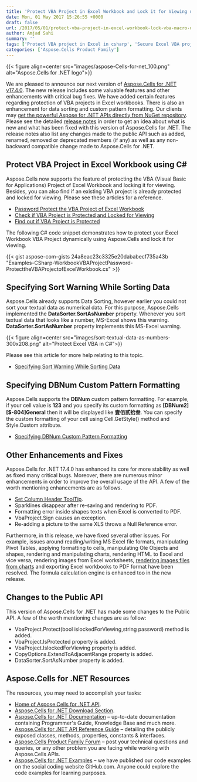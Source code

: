 ```yaml
---
title: 'Protect VBA Project in Excel Workbook and Lock it for Viewing using C# .NET'
date: Mon, 01 May 2017 15:26:55 +0000
draft: false
url: /2017/05/01/protect-vba-project-in-excel-workbook-lock-vba-macro-using-csharp-asp.net/
author: Amjad Sahi
summary: ''
tags: ['Protect VBA project in Excel in csharp', 'Secure Excel VBA project', 'password protect VBA code in Excel']
categories: ['Aspose.Cells Product Family']
---
```




{{< figure align=center src="images/aspose-Cells-for-net_100.png" alt="Aspose.Cells for .NET logo">}}


We are pleased to announce our next version of [Aspose.Cells for .NET v17.4.0][1]. The new release includes some valuable features and other enhancements with critical bug fixes. We have added certain features regarding protection of VBA projects in Excel workbooks. There is also an enhancement for data sorting and custom pattern formatting. Our clients may [get the powerful Aspose for .NET APIs directly from NuGet repository][2]. Please see the detailed [release notes][3] in order to get an idea about what is new and what has been fixed with this version of Aspose.Cells for .NET. The release notes also list any changes made to the public API such as added, renamed, removed or deprecated members (if any) as well as any non-backward compatible change made to Aspose.Cells for .NET.

## Protect VBA Project in Excel Workbook using C#

Aspose.Cells now supports the feature of protecting the VBA (Visual Basic for Applications) Project of Excel Workbook and locking it for viewing. Besides, you can also find if an existing VBA project is already protected and locked for viewing. Please see these articles for a reference.

*   [Password Protect the VBA Project of Excel Workbook][4]
*   [Check if VBA Project is Protected and Locked for Viewing][5]
*   [Find out if VBA Project is Protected][6]

The following C# code snippet demonstrates how to protect your Excel Workbook VBA Project dynamically using Aspose.Cells and lock it for viewing.

{{< gist aspose-com-gists 24a8eac23c3325e20dababecf735a43b "Examples-CSharp-WorkbookVBAProjectPassword-ProtecttheVBAProjectofExcelWorkbook.cs" >}}

## Specifying Sort Warning While Sorting Data

Aspose.Cells already supports Data Sorting, however earlier you could not sort your textual data as numerical data. For this purpose, Aspose.Cells implemented the **DataSorter.SortAsNumber** property. Whenever you sort textual data that looks like a number, MS-Excel shows this warning. **DataSorter.SortAsNumber** property implements this MS-Excel warning.



{{< figure align=center src="images/sort-textual-data-as-numbers-300x208.png" alt="Protect Excel VBA in C#">}}


Please see this article for more help relating to this topic.

*   [Specifying Sort Warning While Sorting Data][7]

## Specifying DBNum Custom Pattern Formatting

Aspose.Cells supports the **DBNum** custom pattern formatting. For example, if your cell value is **123** and you specify its custom formatting as **\[DBNum2\]\[$-804\]General** then it will be displayed like **壹佰贰拾叁**. You can specify the custom formatting of your cell using Cell.GetStyle() method and Style.Custom attribute.

*   [Specifying DBNum Custom Pattern Formatting][8]

## Other Enhancements and Fixes

Aspose.Cells for .NET 17.4.0 has enhanced its core for more stability as well as fixed many critical bugs. Moreover, there are numerous minor enhancements in order to improve the overall usage of the API. A few of the worth mentioning enhancements are as follows.

*   [Set Column Header ToolTip][9].
*   Sparklines disappear after re-saving and rendering to PDF.
*   Formatting error inside shapes texts when Excel is converted to PDF.
*   VbaProject.Sign causes an exception.
*   Re-adding a picture to the same XLS throws a Null Reference error.

Furthermore, in this release, we have fixed several other issues. For example, issues around reading/writing MS Excel file formats, manipulating Pivot Tables, applying formatting to cells, manipulating Ole Objects and shapes, rendering and manipulating charts, rendering HTML to Excel and vice versa, rendering images from Excel worksheets, [rendering images files from charts][10] and exporting Excel workbooks to PDF format have been resolved. The formula calculation engine is enhanced too in the new release.

## Changes to the Public API

This version of Aspose.Cells for .NET has made some changes to the Public API. A few of the worth mentioning changes are as follow:

*   VbaProject.Protect(bool islockedForViewing,string password) method is added.
*   VbaProject.IsProtected property is added.
*   VbaProject.IslockedForViewing property is added.
*   CopyOptions.ExtendToAdjacentRange property is added.
*   DataSorter.SortAsNumber property is added.

## Aspose.Cells for .NET Resources

The resources, you may need to accomplish your tasks:

*   [Home of Aspose.Cells for .NET API][11].
*   [Aspose.Cells for .NET Download Section][12].
*   [Aspose.Cells for .NET Documentation][13] – up-to-date documentation containing Programmer's Guide, Knowledge Base and much more.
*   [Aspose.Cells for .NET API Reference Guide][14] – detailing the publicly exposed classes, methods, properties, constants & interfaces.
*   [Aspose.Cells Product Family Forum][15] – post your technical questions and queries, or any other problem you are facing while working with Aspose.Cells APIs.
*   [Aspose.Cells for .NET Examples][16] – we have published our code examples on the social coding website GitHub.com. Anyone could explore the code examples for learning purposes.




[1]: https://downloads.aspose.com/cells/net
[2]: https://www.nuget.org/packages/Aspose.Cells/
[3]: https://docs.aspose.com/display/cellsnet/Aspose.Cells+for+.NET+17.4.0+Release+Notes
[4]: https://docs.aspose.com/display/cellsnet/Password+Protect+the+VBA+Project+of+Excel+Workbook
[5]: https://docs.aspose.com/display/cellsnet/Check+if+VBA+Project+is+Protected+and+Locked+for+Viewing
[6]: https://docs.aspose.com/display/cellsnet/Find+out+if+VBA+Project+is+Protected
[7]: https://docs.aspose.com/display/cellsnet/Specifying+Sort+Warning+While+Sorting+Data
[8]: https://docs.aspose.com/display/cellsnet/Specifying+DBNum+Custom+Pattern+Formatting
[9]: https://docs.aspose.com/display/cellsnet/Set+Column+Header+Tip
[10]: https://docs.aspose.com/display/cellsnet/Convert+an+Excel+Chart+to+Image
[11]: https://www.aspose.com/products/cells/net
[12]: https://downloads.aspose.com/cells/net
[13]: http://docs.aspose.com/display/cellsnet/home
[14]: https://apireference.aspose.com/cells/net
[15]: https://forum.aspose.com/
[16]: https://github.com/aspose-cells/Aspose.Cells-for-.NET




